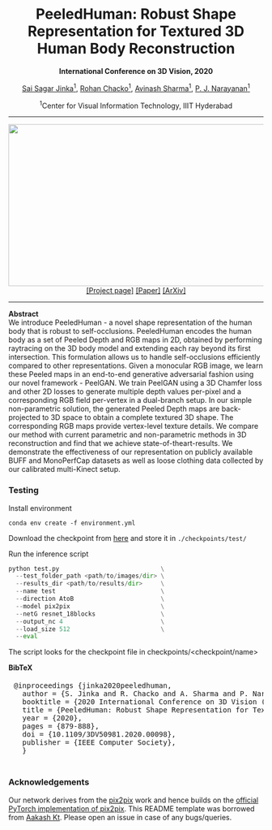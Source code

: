 <h1 align="center">PeeledHuman: Robust Shape Representation for Textured 3D Human Body Reconstruction</h1>
<p align="center"><b>International Conference on 3D Vision, 2020</b></p>
<div align="center">
  <span>
    <a href="https://scholar.google.com/citations?user=NtfzxawAAAAJ">Sai Sagar Jinka<sup>1</sup></a>,
    <a href="https://scholar.google.com/citations?user=qYdxs0wAAAAJ">Rohan Chacko<sup>1</sup></a>,
    <a href="https://scholar.google.com/citations?user=4ladtC0AAAAJ">Avinash Sharma<sup>1</sup></a>,
    <a href="https://scholar.google.co.in/citations?user=3HKjt_IAAAAJ">P. J. Narayanan<sup>1</sup></a>
  </span>
</div>
<p align="center"><sup>1</sup>Center for Visual Information Technology, IIIT Hyderabad</p>
<hr>
<img src="https://rohanchacko.github.io/images/motivation.jpg" width="900px" height="319px">
<div align="center">
  <span>
    <a href="https://cvit.iiit.ac.in/research/projects/cvit-projects">[Project page]</a>
    <a href="https://rohanchacko.github.io/files/peeledhumans/peeledhuman.pdf">[Paper]</a>
    <a href="https://arxiv.org/abs/2002.06664">[ArXiv]</a>
  </span>
</div>
<hr>
<p><b>Abstract</b><br>
  We introduce PeeledHuman - a novel shape representation of the human body that is robust to self-occlusions. PeeledHuman encodes the human body as a set of Peeled Depth and RGB maps in 2D, obtained by performing raytracing on the 3D body model and extending each ray beyond its first intersection. This formulation allows us to handle self-occlusions efficiently compared to other representations. Given a monocular RGB image, we learn these Peeled maps in an end-to-end generative adversarial fashion using our novel framework - PeelGAN. We train PeelGAN using a 3D Chamfer loss and other 2D losses to generate multiple depth values per-pixel and a corresponding RGB field per-vertex in a dual-branch setup. In our simple non-parametric solution, the generated Peeled Depth maps are back-projected to 3D space to obtain a complete textured 3D shape. The corresponding RGB maps provide vertex-level texture details. We compare our method with current parametric and non-parametric methods in 3D reconstruction and find that we achieve state-of-theart-results. We demonstrate the effectiveness of our representation on publicly available BUFF and MonoPerfCap datasets as well as loose clothing data collected by our calibrated multi-Kinect setup.
</p>

### Testing

Install environment
```
conda env create -f environment.yml
```
Download the checkpoint from [here](https://drive.google.com/file/d/1aqXJ8C3O8XMqKOMNy5ag6fv38VG-a3jg/view?usp=sharing) and store it in `./checkpoints/test/`

Run the inference script
```python
python test.py                            \
  --test_folder_path <path/to/images/dir> \
  --results_dir <path/to/results/dir>     \
  --name test                             \
  --direction AtoB                        \
  --model pix2pix                         \
  --netG resnet_18blocks                  \
  --output_nc 4                           \
  --load_size 512                         \
  --eval
```

The script looks for the checkpoint file in checkpoints/<checkpoint/name>

<p><b>BibTeX</b><br>
  <pre class="bg-light" style="padding: 5px 10.5px;">@inproceedings {jinka2020peeledhuman,
  author = {S. Jinka and R. Chacko and A. Sharma and P. Narayanan},
  booktitle = {2020 International Conference on 3D Vision (3DV)},
  title = {PeeledHuman: Robust Shape Representation for Textured 3D Human Body Reconstruction},
  year = {2020},
  pages = {879-888},
  doi = {10.1109/3DV50981.2020.00098},
  publisher = {IEEE Computer Society},
  }
  </pre>
</p>

### Acknowledgements
Our network derives from the [pix2pix](https://phillipi.github.io/pix2pix/) work and hence builds on the [official PyTorch implementation of pix2pix](https://github.com/junyanz/pytorch-CycleGAN-and-pix2pix/). This README template was borrowed from [Aakash Kt](https://github.com/AakashKT). Please open an issue in case of any bugs/queries.
